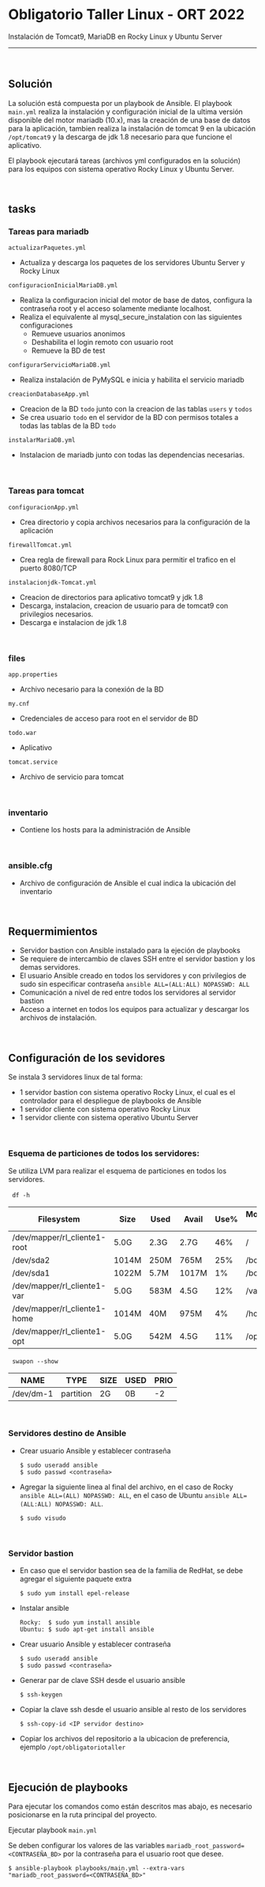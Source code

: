 # **Obligatorio Taller Linux - ORT 2022**

Instalación de Tomcat9, MariaDB en Rocky Linux y Ubuntu Server

---

&nbsp;
## **Solución**

La solución está compuesta por un playbook de Ansible. 
El playbook `main.yml` realiza la instalación y configuración inicial de la ultima versión disponible del motor mariadb (10.x), mas la creación de una base de datos para la aplicación, tambien realiza la instalación de tomcat 9 en la ubicación `/opt/tomcat9` y la descarga de jdk 1.8 necesario para que funcione el aplicativo.

El playbook ejecutará tareas (archivos yml configurados en la solución) para los equipos con sistema operativo Rocky Linux y Ubuntu Server.

&nbsp;
## **tasks**

### **Tareas para mariadb**

`actualizarPaquetes.yml` 
- Actualiza y descarga los paquetes de los servidores Ubuntu Server y Rocky Linux

`configuracionInicialMariaDB.yml`

- Realiza la configuracion inicial del motor de base de datos, configura la contraseña root y el acceso solamente mediante localhost.
- Realiza el equivalente al mysql_secure_instalation con las siguientes configuraciones
    - Remueve usuarios anonimos
    - Deshabilita el login remoto con usuario root
    - Remueve la BD de test

`configurarServicioMariaDB.yml`

- Realiza instalación de PyMySQL e inicia y habilita el servicio mariadb

`creacionDatabaseApp.yml`

- Creacion de la BD `todo` junto con la creacion de las tablas `users` y `todos`
- Se crea usuario `todo` en el servidor de la BD con permisos totales a todas las tablas de la BD `todo`

`instalarMariaDB.yml`

- Instalacion de mariadb junto con todas las dependencias necesarias.

&nbsp;
### **Tareas para tomcat**

`configuracionApp.yml`

- Crea directorio y copia archivos necesarios para la configuración de la aplicación

`firewallTomcat.yml`

- Crea regla de firewall para Rock Linux para permitir el trafico en el puerto 8080/TCP

`instalacionjdk-Tomcat.yml`

- Creacion de directorios para aplicativo tomcat9 y jdk 1.8
- Descarga, instalacion, creacion de usuario para de tomcat9 con privilegios necesarios.
- Descarga e instalacion de jdk 1.8

&nbsp;
### **files**

`app.properties`

- Archivo necesario para la conexión de la BD

`my.cnf`

- Credenciales de acceso para root en el servidor de BD

`todo.war`

- Aplicativo

`tomcat.service`

- Archivo de servicio para tomcat

&nbsp;
### **inventario**

- Contiene los hosts para la administración de Ansible

&nbsp;
### **ansible.cfg**

- Archivo de configuración de Ansible el cual indica la ubicación del inventario

&nbsp;
## **Requermimientos**

- Servidor bastion con Ansible instalado para la ejeción de playbooks
- Se requiere de intercambio de claves SSH entre el servidor bastion y los demas servidores.
- El usuario Ansible creado en todos los servidores y con privilegios de sudo sin especificar contraseña `ansible ALL=(ALL:ALL) NOPASSWD: ALL`
- Comunicación a nivel de red entre todos los servidores al servidor bastion
- Acceso a internet en todos los equipos para actualizar y descargar los archivos de instalación.

&nbsp;
## **Configuración de los sevidores**

Se instala 3 servidores linux de tal forma:

- 1 servidor bastion con sistema operativo Rocky Linux, el cual es el controlador para el despliegue de playbooks de Ansible
- 1 servidor cliente con sistema operativo Rocky Linux
- 1 servidor cliente con sistema operativo Ubuntu Server

&nbsp;
### **Esquema de particiones de todos los servidores:**

Se utiliza LVM para realizar el esquema de particiones en todos los servidores.

&nbsp; `df -h`

| Filesystem |   Size   |  Used  |   Avail   |  Use%  | Mounted on |
| ---------- | -------- | ------ | --------- | ------ | ---------- |
| /dev/mapper/rl_cliente1-root|  5.0G|  2.3G|  2.7G|  46%| /|
| /dev/sda2| 1014M|  250M|  765M|  25%| /boot|
| /dev/sda1| 1022M|  5.7M| 1017M|   1%| /boot/efi|
| /dev/mapper/rl_cliente1-var|   5.0G|  583M|  4.5G|  12%| /var|
| /dev/mapper/rl_cliente1-home| 1014M|   40M|  975M|   4%| /home|
| /dev/mapper/rl_cliente1-opt|   5.0G  |542M  |4.5G  |11%| /opt|

&nbsp; `swapon --show`

|NAME      |TYPE      |SIZE |USED |PRIO|
|----      |----      |---- |---- |----|
/dev/dm-1| partition|   2G|   0B|   -2|

&nbsp;
### **Servidores destino de Ansible**

- Crear usuario Ansible y establecer contraseña 
    ```
    $ sudo useradd ansible
    $ sudo passwd <contraseña>
    ```

- Agregar la siguiente linea al final del archivo, en el caso de Rocky `ansible ALL=(ALL) NOPASSWD: ALL`, en el caso de Ubuntu `ansible ALL=(ALL:ALL) NOPASSWD: ALL`.

    ```
    $ sudo visudo
    ```
&nbsp;
### **Servidor bastion**

- En caso que el servidor bastion sea de la familia de RedHat, se debe agregar el siguiente paquete extra

    ```
    $ sudo yum install epel-release
    ```
- Instalar ansible 
    ```
    Rocky:  $ sudo yum install ansible
    Ubuntu: $ sudo apt-get install ansible
     ```

- Crear usuario Ansible y establecer contraseña 
    ```
    $ sudo useradd ansible
    $ sudo passwd <contraseña>
    ```

- Generar par de clave SSH desde el usuario ansible
    ```
    $ ssh-keygen
    ```

- Copiar la clave ssh desde el usuario ansible al resto de los servidores
    ```
    $ ssh-copy-id <IP servidor destino>
    ```

- Copiar los archivos del repositorio a la ubicacion de preferencia, ejemplo `/opt/obligatoriotaller`

&nbsp;
## **Ejecución de playbooks**

Para ejecutar los comandos como están descritos mas abajo, es necesario posicionarse en la ruta principal del proyecto.

Ejecutar playbook `main.yml`

Se deben configurar los valores de las variables `mariadb_root_password=<CONTRASEÑA_BD>` por la contraseña para el usuario root que desee.

```
$ ansible-playbook playbooks/main.yml --extra-vars "mariadb_root_password=<CONTRASEÑA_BD>"
```